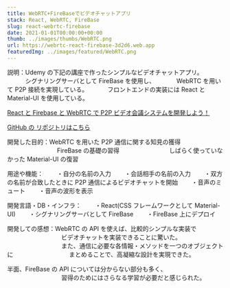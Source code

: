 ```yaml
---
title: WebRTC+FireBaseでビデオチャットアプリ
stack: React, WebRTC, FireBase
slug: react-webrtc-firebase
date: 2021-01-01T00:00:00+00:00
thumb: ../images/thumbs/WebRTC.png
url: https://webrtc-react-firebase-3d2d6.web.app
featuredImg: ../images/featured/WebRTC.png
---
```


説明：Udemy の下記の講座で作ったシンプルなビデオチャットアプリ。
　　　シグナリングサーバとして FireBase を使用し、
　　　 WebRTC を用いて P2P 接続を実現している。
　　　フロントエンドの実装には React と Material-UI を使用している。

[React と Firebase と WebRTC で P2P ビデオ会議システムを開発しよう！](https://www.udemy.com/course/webrtc-react-firebase/)

[GitHub の リポジトリはこちら](https://github.com/SkipEveryLunch/webrtc-react-firebase)

開発した目的：WebRTC を用いた P2P 通信に関する知見の獲得
　　　　　　　　 FireBase の基礎の習得
　　　　　　　　しばらく使っていなかった Material-UI の復習

用途や機能：
　　・自分の名前の入力
　　・会話相手の名前の入力
　　・双方の名前が合致したときに P2P 通信によるビデオチャットを開始
　　・音声のミュート
　　・音声の波形を表示

開発言語・DB・インフラ：
　　・React(CSS フレームワークとして Material-UI)
　　・シグナリングサーバとして FireBase
　　・FireBase 上にデプロイ

開発しての感想：WebRTC の API を使えば、比較的シンプルな実装で
　　　　　　　　　ビデオチャットを実装できることに驚いた。
　　　　　　　　　また、通信に必要な各情報・メソッドを一つのオブジェクトに
　　　　　　　　　まとめることで、高凝縮な設計を実現できた。

半面、FireBase の API については分からない部分も多く、
　　　　　　　　　習得のためにはさらなる学習が必要だと感じられた。
